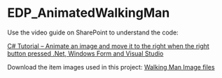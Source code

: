 # EDP_AnimatedWalkingMan
Use the video guide on SharePoint to understand the code:

[C# Tutorial – Animate an image and move it to the right when the right button pressed .Net, Windows Form and Visual Studio
](https://loretocollegemanchester.sharepoint.com/:v:/r/sites/computerscience/Shared%20Documents/06%20Video%20Guides/Game%20Development%20Video%20Guides/Animated%20Walking%20Man%20Movement.mp4?csf=1&web=1&e=y3IP2G)

Download the item images used in this project:
[Walking Man Image files 
](https://loretocollegemanchester.sharepoint.com/:u:/r/sites/computerscience/Shared%20Documents/06%20Video%20Guides/Game%20Development%20Video%20Guides/assetts/walkingManImages.zip?csf=1&web=1&e=5Aa57Y)


